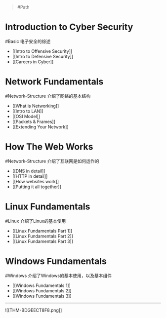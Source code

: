 > #Path

# Introduction to Cyber Security
#Basic 
电子安全的综述
- [[Intro to Offensive Security]]
- [[Intro to Defensive Security]]
- [[Careers in Cyber]]

# Network Fundamentals 
#Network-Structure 
介绍了网络的基本结构
- [[What is Networking]]
- [[Intro to LAN]]
- [[OSI Model]]
- [[Packets & Frames]]
- [[Extending Your Network]]

# How The Web Works
#Network-Structure 
介绍了互联网是如何运作的
- [[DNS in detail]]
- [[HTTP in detail]]
- [[How websites work]]
- [[Putting it all together]]

# Linux Fundamentals
#LInux
介绍了Linux的基本使用
- [[Linux Fundamentals Part 1]]
- [[Linux Fundamentals Part 2]]
- [[Linux Fundamentals Part 3]]

# Windows Fundamentals
#Windows
介绍了Windows的基本使用，以及基本组件
- [[Windows Fundamentals 1]]
- [[Windows Fundamentals 2]]
- [[Windows Fundamentals 3]]

---
![[THM-BDGEECT8F8.png]]